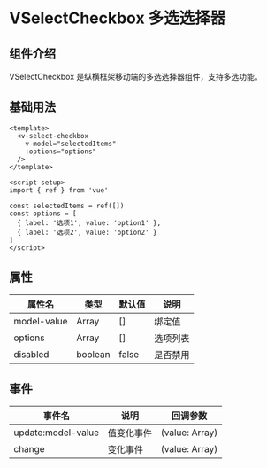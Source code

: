 # VSelectCheckbox 多选选择器

## 组件介绍

VSelectCheckbox 是纵横框架移动端的多选选择器组件，支持多选功能。

## 基础用法

```vue
<template>
  <v-select-checkbox 
    v-model="selectedItems" 
    :options="options"
  />
</template>

<script setup>
import { ref } from 'vue'

const selectedItems = ref([])
const options = [
  { label: '选项1', value: 'option1' },
  { label: '选项2', value: 'option2' }
]
</script>
```

## 属性

| 属性名 | 类型 | 默认值 | 说明 |
|--------|------|--------|------|
| model-value | Array | [] | 绑定值 |
| options | Array | [] | 选项列表 |
| disabled | boolean | false | 是否禁用 |

## 事件

| 事件名 | 说明 | 回调参数 |
|--------|------|----------|
| update:model-value | 值变化事件 | (value: Array) |
| change | 变化事件 | (value: Array) |
